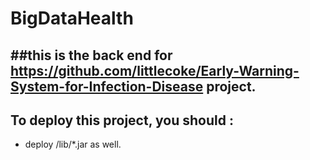 # BigDataHealth

##this is the back end for https://github.com/littlecoke/Early-Warning-System-for-Infection-Disease project.
----
## To deploy this project, you should :
- deploy /lib/*.jar as well.

